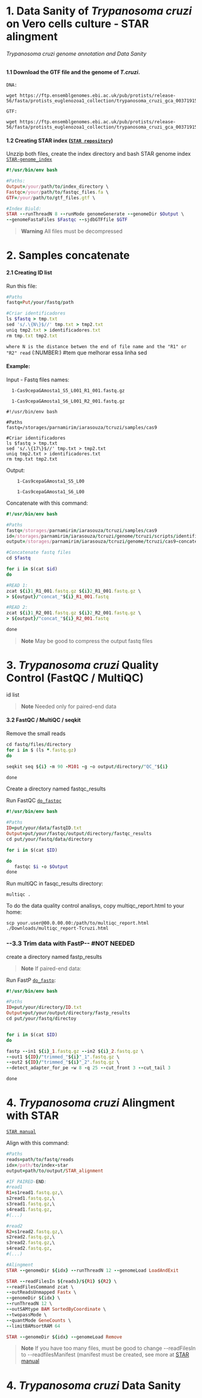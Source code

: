# 1. Data Sanity of _Trypanosoma cruzi_ on Vero cells culture - STAR alingment
###### _Trypanosoma cruzi_ genome annotation and Data Sanity

#### 1.1 Download the GTF file and the genome of _T.cruzi_.


`DNA:`
```
wget https://ftp.ensemblgenomes.ebi.ac.uk/pub/protists/release-56/fasta/protists_euglenozoa1_collection/trypanosoma_cruzi_gca_003719155/dna/Trypanosoma_cruzi_gca_003719155.ASM371915v1.dna.toplevel.fa.gz
```


`GTF:`
```
wget https://ftp.ensemblgenomes.ebi.ac.uk/pub/protists/release-56/fasta/protists_euglenozoa1_collection/trypanosoma_cruzi_gca_003719155/dna/Trypanosoma_cruzi_gca_003719155.ASM371915v1.dna.toplevel.fa.gz
```

#### 1.2 Creating STAR index ([`STAR repository`](https://github.com/alexdobin/STAR))

Unzzip both files, create the index directory and bash STAR genome index [`STAR-genome_index`](https://github.com/Dante-von-Zuben/Trypanosoma-cruzi-genome/blob/main/Run-index-Star)
```ruby
#!/usr/bin/env bash

#Paths:
Output=/your/path/to/index_directory \
Fastqc=/your/path/to/fastqc_files.fa \
GTF=/your/path/to/gtf_files.gtf \

#Index Biuld:
STAR --runThreadN 8 --runMode genomeGenerate --genomeDir $Output \
--genomeFastaFiles $Fastqc --sjdbGTFfile $GTF
```

> **Warning**
> All files must be decompressed

# 2. Samples concatenate
#### 2.1 Creating ID list

Run this file:
```ruby
#Paths
fastq=Put/your/fastq/path

#Criar identificadores
ls $fastq > tmp.txt
sed 's/.\{N\}$//' tmp.txt > tmp2.txt
uniq tmp2.txt > identificadores.txt
rm tmp.txt tmp2.txt
```
`where N is the distance betwen the end of file name and the "R1" or "R2" read` (:NUMBER:) #tem que melhorar essa linha sed 

#### Example:
Input - Fastq files names:

      1-Cas9cepaGAmosta1_S5_L001_R1_001.fastq.gz
      
      1-Cas9cepaGAmosta1_S6_L001_R2_001.fastq.gz
```
#!/usr/bin/env bash

#Paths
fastq=/storages/parnamirim/iarasouza/tcruzi/samples/cas9

#Criar identificadores
ls $fastq > tmp.txt
sed 's/.\{17\}$//' tmp.txt > tmp2.txt
uniq tmp2.txt > identificadores.txt
rm tmp.txt tmp2.txt
```
Output: 

        1-Cas9cepaGAmosta1_S5_L00
        
        1-Cas9cepaGAmosta1_S6_L00
	
	
Concatenate with this command:
        
```ruby
#!/usr/bin/env bash

#Paths
fastq=/storages/parnamirim/iarasouza/tcruzi/samples/cas9
id=/storages/parnamirim/iarasouza/tcruzi/genome/tcruzi/scripts/identificadores.txt
output=/storages/parnamirim/iarasouza/tcruzi/genome/tcruzi/cas9-concatenada

#Concatenate fastq files
cd $fastq

for i in $(cat $id)
do

#READ 1:
zcat ${i}1_R1_001.fastq.gz ${i}2_R1_001.fastq.gz \
> ${output}/"concat_"${i}_R1_001.fastq

#READ 2:
zcat ${i}1_R2_001.fastq.gz ${i}2_R2_001.fastq.gz \
> ${output}/"concat_"${i}_R2_001.fastq

done
```
>**Note**
>May be good to compress the output fastq files

# 3. _Trypanosoma cruzi_ Quality Control (FastQC / MultiQC)

id list
> **Note**
> Needed only for paired-end data


 
 #### 3.2 FastQC / MultiQC / seqkit
 
 Remove the small reads
 ```ruby
 cd fastq/files/directory
 for i in $ (ls *.fastq.gz)
 do
 
 seqkit seq ${i} -m 90 -M101 -g -o output/directory/"QC_"${i}
 
 done
 ```
 
 
 Create a directory named fastqc_results
 
 Run FastQC [`do_fastqc`](https://github.com/Dante-von-Zuben/Trypanosoma-cruzi-genome/blob/main/do_fastqc)
 ```ruby
 #!/usr/bin/env bash

#Paths
ID=put/your/data/fastqID.txt
Output=put/your/fastqc/output/directory/fastqc_results
cd put/your/fastq/data/directory

for i in $(cat $ID)

do
	fastqc $i -o $Output
done
 ```
 
 Run multiQC in fasqc_results directory:
 
 ```
 multiqc .
 ```
To do the data quality control analisys, copy multiqc_report.html to your home:

```
scp your.user@00.0.00.00:/path/to/multiqc_report.html ./Downloads/multiqc_report-Tcruzi.html
```
 
 ### --3.3 Trim data with FastP-- #NOT NEEDED
 create a directory named fastp_results
 
> **Note**
> If paired-end data:
 
 Run FastP [`do_fastp`](https://github.com/Dante-von-Zuben/Trypanosoma-cruzi-genome/blob/main/do_fastp):
 ```ruby
#!/usr/bin/env bash

#Paths
ID=put/your/directory/ID.txt
Output=put/your/output/directory/fastp_results
cd put/your/fastq/directoy


for i in $(cat $ID)
do

fastp --in1 ${i}_1.fastq.gz --in2 ${i}_2.fastq.gz \
--out1 ${ID}/"trimmed_"${i}"_1".fastq.gz \
--out2 ${ID}/"trimmed_"${i}"_2".fastq.gz \
--detect_adapter_for_pe -w 8 -q 25 --cut_front 3 --cut_tail 3

done
 ```

# 4. _Trypanosoma cruzi_ Alingment with STAR
[`STAR manual`](https://github.com/alexdobin/STAR/blob/master/doc/STARmanual.pdf)

Align with this command:

```ruby
#Paths
reads=path/to/fastq/reads
idx=/path/to/index-star
output=path/to/output/STAR_alignment

#IF PAIRED-END:
#read1
R1=s1read1.fastq.gz,\
s2read1.fastq.gz,\
s3read1.fastq.gz,\
s4read1.fastq.gz,
#(...)

#read2
R2=s1read2.fastq.gz,\
s2read2.fastq.gz,\
s3read2.fastq.gz,\
s4read2.fastq.gz,
#(...)

#Alingment
STAR --genomeDir ${idx} --runThreadN 12 --genomeLoad LoadAndExit

STAR --readFilesIn ${reads}/${R1} ${R2} \
--readFilesCommand zcat \
--outReadsUnmapped Fastx \
--genomeDir ${idx} \
--runThreadN 12 \
--outSAMtype BAM SortedByCoordinate \
--twopassMode \
--quantMode GeneCounts \
--limitBAMsortRAM 64

STAR --genomeDir ${idx} --genomeLoad Remove
```
>**Note**
>If you have too many files, must be good to change --readFilesIn to --readfilesManifest (manifest must be created, see more at [STAR manual](https://github.com/alexdobin/STAR/blob/master/doc/STARmanual.pdf) 
# 4. _Trypanosoma cruzi_ Data Sanity
